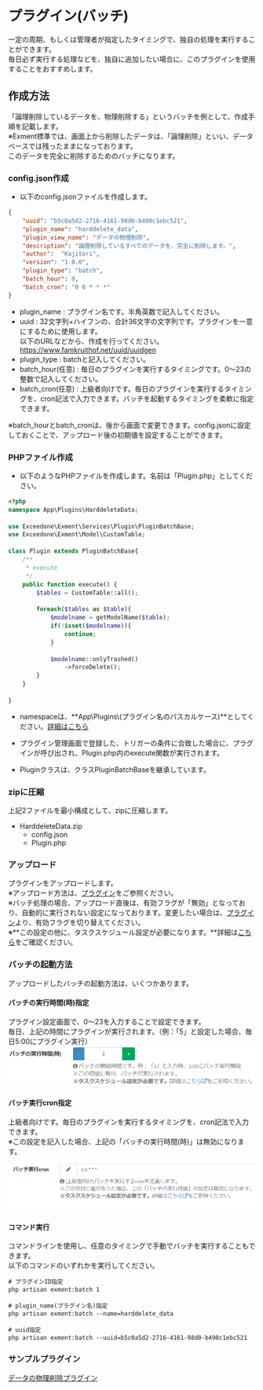 # プラグイン(バッチ)
一定の周期、もしくは管理者が指定したタイミングで、独自の処理を実行することができます。  
毎日必ず実行する処理などを、独自に追加したい場合に、このプラグインを使用することをおすすめします。  


## 作成方法
「論理削除しているデータを、物理削除する」というバッチを例として、作成手順を記載します。  
※Exment標準では、画面上から削除したデータは、「論理削除」といい、データベースでは残ったままになっております。  
このデータを完全に削除するためのバッチになります。  

### config.json作成
- 以下のconfig.jsonファイルを作成します。  

~~~ json
{
    "uuid": "b5c0a5d2-2716-4161-98d0-b490c1ebc521",
    "plugin_name": "harddelete_data",
    "plugin_view_name": "データの物理削除",
    "description": "論理削除しているすべてのデータを、完全に削除します。",
    "author":  "Kajitori",
    "version": "1.0.0",
    "plugin_type": "batch",
    "batch_hour": 0,
    "batch_cron": "0 0 * * *"
}
~~~

- plugin_name : プラグイン名です。半角英数で記入してください。
- uuid : 32文字列+ハイフンの、合計36文字の文字列です。プラグインを一意にするために使用します。  
以下のURLなどから、作成を行ってください。  
https://www.famkruithof.net/uuid/uuidgen
- plugin_type : batchと記入してください。  
- batch_hour(任意) : 毎日のプラグインを実行するタイミングです。0～23の整数で記入してください。  
- batch_cron(任意) : 上級者向けです。毎日のプラグインを実行するタイミングを、cron記法で入力できます。バッチを起動するタイミングを柔軟に指定できます。  

※batch_hourとbatch_cronは、後から画面で変更できます。config.jsonに設定しておくことで、アップロード後の初期値を設定することができます。  


### PHPファイル作成
- 以下のようなPHPファイルを作成します。名前は「Plugin.php」としてください。

~~~ php
<?php
namespace App\Plugins\HarddeleteData;

use Exceedone\Exment\Services\Plugin\PluginBatchBase;
use Exceedone\Exment\Model\CustomTable;

class Plugin extends PluginBatchBase{
    /**
     * execute
     */
    public function execute() {
        $tables = CustomTable::all();

        foreach($tables as $table){
            $modelname = getModelName($table);
            if(!isset($modelname)){
                continue;
            }

            $modelname::onlyTrashed()
                ->forceDelete();
        }
    }
    
}
~~~
- namespaceは、**App\Plugins\\(プラグイン名のパスカルケース)**としてください。[詳細はこちら](/ja/plugin_quickstart#プラグイン名のnamespace)

- プラグイン管理画面で登録した、トリガーの条件に合致した場合に、プラグインが呼び出され、Plugin.php内のexecute関数が実行されます。  

- Pluginクラスは、クラスPluginBatchBaseを継承しています。  

### zipに圧縮
上記2ファイルを最小構成として、zipに圧縮します。  
- HarddeleteData.zip
    - config.json
    - Plugin.php


### アップロード
プラグインをアップロードします。  
※アップロード方法は、[プラグイン](/ja/plugin)をご参照ください。  
※バッチ処理の場合、アップロード直後は、有効フラグが「無効」となっており、自動的に実行されない設定になっております。変更したい場合は、[プラグイン](/ja/plugin)より、有効フラグを切り替えてください。  
※**この設定の他に、タスクスケジュール設定が必要になります。**詳細は[こちら](/ja/quickstart_more?id=タスクスケジュール)をご確認ください。


### バッチの起動方法
アップロードしたバッチの起動方法は、いくつかあります。  

#### バッチの実行時間(時)指定
プラグイン設定画面で、0～23を入力することで設定できます。  
毎日、上記の時間にプラグインが実行されます。（例：「5」と設定した場合、毎日5:00にプラグイン実行）  
![プラグイン画面](img/plugin/plugin_batch1.png)  

#### バッチ実行cron指定
上級者向けです。毎日のプラグインを実行するタイミングを、cron記法で入力できます。  
※この設定を記入した場合、上記の「バッチの実行時間(時)」は無効になります。  
![プラグイン画面](img/plugin/plugin_batch2.png)  

#### コマンド実行
コマンドラインを使用し、任意のタイミングで手動でバッチを実行することもできます。  
以下のコマンドのいずれかを実行してください。  

~~~
# プラグインID指定
php artisan exment:batch 1

# plugin_name(プラグイン名)指定
php artisan exment:batch --name=harddelete_data

# uuid指定
php artisan exment:batch --uuid=b5c0a5d2-2716-4161-98d0-b490c1ebc521
~~~


### サンプルプラグイン
[データの物理削除プラグイン](https://exment.net/downloads/sample/plugin/HarddeleteBatch.zip)
